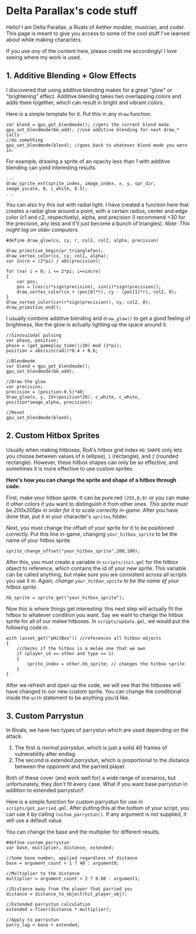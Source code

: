 ﻿# Delta Parallax's code stuff
Hello!
I am Delta Parallax, a Rivals of Aether modder, musician, and coder. This page is meant to give you access to some of the cool stuff I've learned about while making characters.

If you use *any* of the content here, please credit me accordingly! I love seeing where my work is used.

## 1. Additive Blending + Glow Effects

I discovered that using additive blending makes for a great "glow" or "brightening" effect. Additive blending takes two overlapping colors and adds them together, which can result in bright and vibrant colors.

Here is a simple template for it. Put this in any `draw` function.
```gml
var blend = gpu_get_blendmode(); //gets the current blend mode
gpu_set_blendmode(bm_add); //use additive blending for next draw_* calls
//do something
gpu_set_blendmode(blend); //goes back to whatever blend mode you were in.
```
For example, drawing a sprite of an opacity less than 1 with additive blending can yield interesting results.
```gml
...
draw_sprite_ext(sprite_index, image_index, x, y, spr_dir, image_yscale, 0, c_white, 0.5);
...
```
You can also try this out with radial light. I have created a function here that creates a radial glow around a point, with a certain radius, center and edge color (c1 and c2, respectively), alpha, and precision (I recommend >30 for the precision, any less and it'll just become a bunch of triangles).
*Note: This might lag on older computers.*
```gml
#define draw_glow(cx, cy, r, col1, col2, alpha, precision)

draw_primitive_begin(pr_trianglefan);
draw_vertex_color(cx, cy, col1, alpha);
var incre = (2*pi) / abs(precision);

for (var i = 0; i <= 2*pi; i+=incre)
{
    var pos;
    pos = [cos(i)*sign(precision), sin(i)*sign(precision)];
    draw_vertex_color(cx + (pos[0]*r), cy - (pos[1]*r), col2, 0);
}
draw_vertex_color(cx+(r*sign(precision)), cy, col2, 0);
draw_primitive_end();
```

I usually combine additive blending and `draw_glow()` to get a good feeling of brightness, like the glow is actually lighting up the space around it.
```gml
//Sinusuiodal pulsing
var phase, position;
phase = (get_gameplay_time()/30) mod (2*pi);
position = abs(sin(rad))*0.4 + 0.6;

//Blendmode
var blend = gpu_get_blendmode();
gpu_set_blendmode(bm_add);

//Draw the glow
var precision;
precision = (position-0.5)*40;
draw_glow(x, y, 15+(position*20), c_white, c_white, position*image_alpha, precision);

//Reset
gpu_set_blendmode(blend);
```

## 2. Custom Hitbox Sprites
Usually when making hitboxes, RoA's hitbox grid index `HG_SHAPE` only lets you choose between values of `0` (ellipse), `1` (rectangle), and `2` (rounded rectangle). However, these hitbox shapes can only be so effective, and sometimes it is more effective to use custom sprites.

**Here's how you can change the sprite and shape of a hitbox through code.**

First, make your hitbox sprite. It can be pure red `(255,0,0)` or you can make it other colors if you want to distinguish it from other ones. *This sprite must be 200x200px in order for it to scale correctly in-game.* After you have done that, put it in your character's `sprites` folder.

Next, you must change the offset of your sprite for it to be positioned correctly. Put this line in-game, changing `your_hitbox_sprite` to be the name of your hitbox sprite.
```gml
sprite_change_offset("your_hitbox_sprite",100,100);
```
After this, you must create a variable in `scripts/init.gml` for the hitbox object to reference, which contains the id of your new sprite. This variable can be called anything, but make sure you are consistent across all scripts you use it in.
*Again, change `your_hitbox_sprite` to be the name of your hitbox sprite.*
```gml
hb_sprite = sprite_get("your_hitbox_sprite");
```

Now this is where things get interesting: this next step will actually fit the hitbox to whatever condition you want. Say we want to change the hitbox sprite for all of our melee hitboxes. In `scripts/update.gml`, we would put the following code in.
```gml
with (asset_get("pHitBox")) //references all hitbox objects
{
	//checks if the hitbox is a melee one that we own
	if (player_id == other and type == 1)
	{
		sprite_index = other.hb_sprite; // changes the hitbox sprite
	}
}
```
After we refresh and open up the code, we will see that the hitboxes will have changed to our new custom sprite.
You can change the conditional inside the `with` statement to be anything you'd like.

## 3. Custom Parrystun
In Rivals, we have two types of parrystun which are used depending on the attack.
1. The first is *normal parrystun*, which is just a solid 40 frames of vulnerability after endlag.
2. The second is *extended parrystun*, which is proportional to the distance between the opponent and the parried player.

Both of these cover (and work well for) a wide range of scenarios, but unfortunately, they don't fit every case. What if you want base parrystun in addition to extended parrystun?

Here is a simple function for custom parrystun for use in `scripts/got_parried.gml`.
After putting this at the bottom of your script, you can use it by calling `custom_parrystun()`. If any argument is not supplied, it will use a default value.

You can change the base and the multiplier for different results.
```gml
#define custom_parrystun
var base, multiplier, distance, extended;

//Some base number, applied regardless of distance
base = argument_count < 1 ? 40 : argument0;

//Multiplier to the distance
multiplier = argument_count < 2 ? 0.08 : argument1;

//Distance away from the player that parried you
distance = distance_to_object(hit_player_obj); 

//Extended parrystun calculation
extended = floor(distance * multiplier); 

//Apply to parrystun
parry_lag = base + extended;
```
